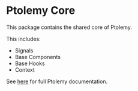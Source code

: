 # Ptolemy Core

This package contains the shared core of Ptolemy. 

This includes:
- Signals
- Base Components
- Base Hooks
- Context

See [here](../../readme.md) for full Ptolemy documentation.